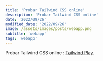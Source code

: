 ```yaml
---
title: 'Probar Tailwind CSS online'
description: 'Probar Tailwind CSS online'
date: '2022/09/26'
modified_date: '2022/09/26'
image: /assets/images/posts/webapp.png
subtitle: 'webapp'
tags: 'webapp'
---
```


Probar Tailwind CSS online : [Tailwind Play](https://play.tailwindcss.com/).
